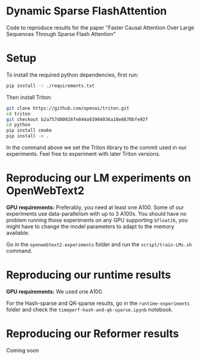 # Dynamic Sparse FlashAttention

Code to reproduce results for the paper "Faster Causal Attention Over Large Sequences Through Sparse Flash Attention"

# Setup

To install the required python dependencies, first run:

```bash
pip install -r ./requirements.txt
```

Then install Triton:
```bash
git clone https://github.com/openai/triton.git
cd triton 
git checkout b2a757d00028fe844a93904036a18e8670bfe92f
cd python 
pip install cmake
pip install -e .
```
In the command above we set the Triton library to the commit used in our experiments. Feel free to experiment with later Triton versions. 

# Reproducing our LM experiments on OpenWebText2

**GPU requirements:** Preferably, you need at least one A100. Some of our experiments use data-parallelism with up to 3 A100s. You should have no problem running those experiments on any GPU supporting `bfloat16`, you might have to change the model parameters to adapt to the memory available. 

Go in the `openwebtext2-experiments` folder and run the `script/train-LMs.sh` command.

# Reproducing our runtime results

**GPU requirements:** We used one A100. 

For the Hash-sparse and QK-sparse results, go in the `runtime-experiments` folder and check the `timeperf-hash-and-qk-sparse.ipynb` notebook.

# Reproducing our Reformer results

Coming soon

